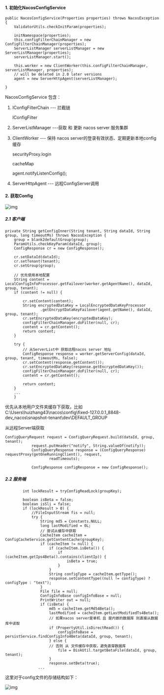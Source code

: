 #### 1. 初始化NacosConfigService

```
public NacosConfigService(Properties properties) throws NacosException {
	ValidatorUtils.checkInitParam(properties);

	initNamespace(properties);
	this.configFilterChainManager = new ConfigFilterChainManager(properties);
	ServerListManager serverListManager = new ServerListManager(properties);
	serverListManager.start();

	this.worker = new ClientWorker(this.configFilterChainManager, serverListManager, properties);
	// will be deleted in 2.0 later versions
	agent = new ServerHttpAgent(serverListManager);

}
```



NacosConfigService 包含：

1. IConfigFilterChain --- 拦截链

   IConfigFilter

2. ServerListManager ---获取 和 更新 nacos server 服务集群

3. ClientWorker --- 保持 nacos server的登录有效状态、定期更新本地config 缓存

   securityProxy.login

   cacheMap

   agent.notifyListenConfig();

4. ServerHttpAgent --- 远程ConfigServer调用



#### 2. 获取Config

![img](http://pcc.huitogo.club/c0a9cfa35c8250b0112677bb9cadd0b7)



##### 2.1 客户端

```
private String getConfigInner(String tenant, String dataId, String group, long timeoutMs) throws NacosException {
	group = blank2defaultGroup(group);
	ParamUtils.checkKeyParam(dataId, group);
	ConfigResponse cr = new ConfigResponse();

	cr.setDataId(dataId);
	cr.setTenant(tenant);
	cr.setGroup(group);

	// 优先使用本地配置
	String content = LocalConfigInfoProcessor.getFailover(worker.getAgentName(), dataId, group, tenant);
	if (content != null) {

		cr.setContent(content);
		String encryptedDataKey = LocalEncryptedDataKeyProcessor
				.getEncryptDataKeyFailover(agent.getName(), dataId, group, tenant);
		cr.setEncryptedDataKey(encryptedDataKey);
		configFilterChainManager.doFilter(null, cr);
		content = cr.getContent();
		return content;
	}

	try {
		// 从ServerList中 获取远程nacos server 地址
		ConfigResponse response = worker.getServerConfig(dataId, group, tenant, timeoutMs, false);
		cr.setContent(response.getContent());
		cr.setEncryptedDataKey(response.getEncryptedDataKey());
		configFilterChainManager.doFilter(null, cr);
		content = cr.getContent();

		return content;
	} 
	...
	}
```



优先从本地用户文件夹缓存下获取，比如 C:\Users\huizhang43\nacos\config\fixed-127.0.0.1_8848-dev_nacos\snapshot-tenant\dev\DEFAULT_GROUP



从远程Server端获取

```
ConfigQueryRequest request = ConfigQueryRequest.build(dataId, group, tenant);
            request.putHeader("notify", String.valueOf(notify));
            ConfigQueryResponse response = (ConfigQueryResponse) requestProxy(getOneRunningClient(), request,
                    readTimeouts);

            ConfigResponse configResponse = new ConfigResponse();
```



##### 2.2 服务端

```
        int lockResult = tryConfigReadLock(groupKey);
        
        boolean isBeta = false;
        boolean isSli = false;
        if (lockResult > 0) {
            //FileInputStream fis = null;
            try {
                String md5 = Constants.NULL;
                long lastModified = 0L;
                // 尝试从缓存中获取                
                CacheItem cacheItem = ConfigCacheService.getContentCache(groupKey);
                if (cacheItem != null) {
                    if (cacheItem.isBeta()) {
                        if (cacheItem.getIps4Beta().contains(clientIp)) {
                            isBeta = true;
                        }
                    }
                    String configType = cacheItem.getType();
                    response.setContentType((null != configType) ? configType : "text");
                }
                File file = null;
                ConfigInfoBase configInfoBase = null;
                PrintWriter out = null;
                if (isBeta) {
                    md5 = cacheItem.getMd54Beta();
                    lastModified = cacheItem.getLastModifiedTs4Beta();
                    // 如果nacos server是单机 且 是内嵌的数据库 则直接从数据库中读取
                    if (PropertyUtil.isDirectRead()) {
                        configInfoBase = persistService.findConfigInfo4Beta(dataId, group, tenant);
                    } else {
                    // 否则 从 文件缓存中获取，避免直穿数据库
                        file = DiskUtil.targetBetaFile(dataId, group, tenant);
                    }
                    response.setBeta(true);
               ...     
```



这里对于config文件的存储结构如下：

![img](http://pcc.huitogo.club/7490626b76c4498ecac56e8ac14f2396)